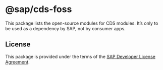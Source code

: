 # @sap/cds-foss

This package lists the open-source modules for CDS modules.
It’s only to be used as a dependency by SAP, not by consumer apps.

## License
This package is provided under the terms of the [SAP Developer License Agreement](https://tools.hana.ondemand.com/developer-license-3_1.txt).
